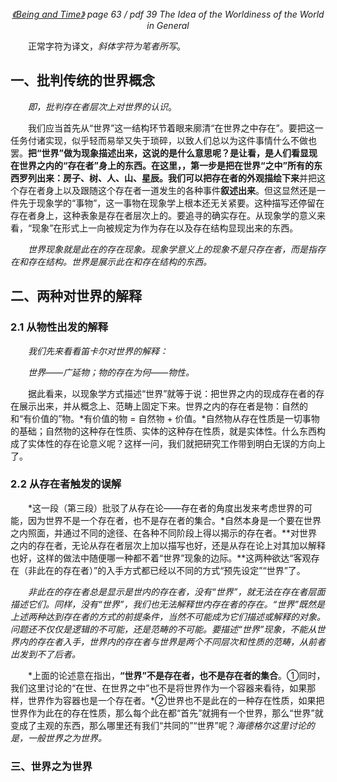 <center>
<em>
<a href = "
https://cdn.swordofmorning.com/SwordofMorning/Article%20PDF/Philosophy/Heidegger/Being-and-Time.pdf
">《Being and Time》</a> page 63 / pdf 39
The Idea of the Worldiness of the World in General
</em>
</center>

&emsp;&emsp;正常字符为译文，*斜体字符为笔者所写*。

## 一、批判传统的世界概念

&emsp;&emsp;*即，批判存在者层次上对世界的认识*。

&emsp;&emsp;我们应当首先从“世界”这一结构环节着眼来廓清“在世界之中存在”。要把这一任务付诸实现，似乎轻而易举又失于琐碎，以致人们总以为这件事情什么不做也罢。**把“世界”做为现象描述出来，这说的是什么意思呢？是让看，是人们看显现在世界之内的“存在者”身上的东西。**在这里，，第一步是把在世界“之中”所有的东西罗列出来：房子、树、人、山、星辰。我们可以把存在者的外观**描绘下来**并把这个存在者身上以及跟随这个存在者一道发生的各种事件**叙述出来**。但这显然还是一件先于现象学的“事物”，这一事物在现象学上根本还无关紧要。这种描写还停留在存在者身上，这种表象是存在者层次上的。要追寻的确实存在。从现象学的意义来看，“现象”在形式上一向被规定为作为存在以及存在结构显现出来的东西。

&emsp;&emsp;*世界现象就是此在的存在现象。现象学意义上的现象不是只存在者，而是指存在和存在结构。世界是展示此在和存在结构的东西。*

## 二、两种对世界的解释

### 2.1 从物性出发的解释

&emsp;&emsp;*我们先来看看笛卡尔对世界的解释：*

&emsp;&emsp;*世界——广延物；物的存在为何——物性。*

&emsp;&emsp;据此看来，以现象学方式描述“世界”就等于说：把世界之内的现成存在者的存在展示出来，并从概念上、范畴上固定下来。世界之内的存在者是物：自然的和“有价值的”物。*有价值的物 = 自然物 + 价值。*自然物从存在性质是一切事物的基础；自然物的这种存在性质、实体的这种存在性质，就是实体性。什么东西构成了实体性的存在论意义呢？这样一问，我们就把研究工作带到明白无误的方向上了。

### 2.2 从存在者触发的误解

&emsp;&emsp;*这一段（第三段）批驳了从存在论——存在者的角度出发来考虑世界的可能，因为世界不是一个存在者，也不是存在者的集合。*自然本身是一个要在世界之内照面，并通过不同的途径、在各种不同阶段上得以揭示的存在者。**对世界之内的存在者，无论从存在者层次上加以描写也好，还是从存在论上对其加以解释也好，这样的做法中随便哪一种都不着“世界”现象的边际。**这两种欲达“客观存在（非此在的存在者）”的入手方式都已经以不同的方式“预先设定”“世界”了。

&emsp;&emsp;*非此在的存在者总是显示是世内的存在者，没有“世界”，就无法在存在者层面描述它们。同样，没有“世界”，我们也无法解释世内存在者的存在。“世界”既然是上述两种达到存在者的方式的前提条件，当然不可能成为它们描述或解释的对象。问题还不仅仅是逻辑的不可能，还是范畴的不可能。要描述“世界”现象，不能从世界内的存在者入手，世界内的存在者与世界是两个不同层次和性质的范畴，从前者出发到不了后者。*

&emsp;&emsp;*上面的论述意在指出，**“世界”不是存在者，也不是存在者的集合**。①同时，我们这里讨论的“在世、在世界之中”也不是将世界作为一个容器来看待，如果那样，世界作为容器也是一个存在者。*②世界也不是此在的一种存在性质，如果把世界作为此在的存在性质，那么每个此在都“首先”就拥有一个世界，那么“世界”就变成了主观的东西，那么哪里还有我们“共同的”“世界”呢？*海德格尔这里讨论的是，一般世界之为世界。*

### 三、世界之为世界


